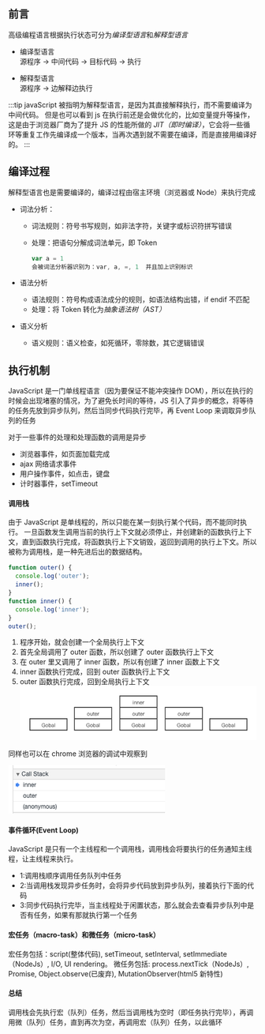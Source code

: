 ## 前言

高级编程语言根据执行状态可分为<em>编译型语言</em>和<em>解释型语言</em>

- 编译型语言  
  源程序 -> 中间代码 -> 目标代码 -> 执行

- 解释型语言  
  源程序 -> 边解释边执行

:::tip
javaScript 被指明为解释型语言，是因为其直接解释执行，而不需要编译为中间代码。
但是也可以看到 js 在执行前还是会做优化的，比如变量提升等操作，这是由于浏览器厂商为了提升 JS 的性能所做的 <em>JIT（即时编译）</em>，它会将一些循环等重复工作先编译成一个版本，当再次遇到就不需要在编译，而是直接用编译好的。
:::

## 编译过程

解释型语言也是需要编译的，编译过程由宿主环境（浏览器或 Node）来执行完成

- 词法分析：

  - 词法规则：符号书写规则，如非法字符，关键字或标识符拼写错误
  - 处理：把语句分解成词法单元，即 Token

    ```js
    var a = 1
    会被词法分析器识别为：var, a, =, 1  并且加上识别标识
    ```

- 语法分析
  - 语法规则：符号构成语法成分的规则，如语法结构出错，if endif 不匹配
  - 处理：将 Token 转化为<em>抽象语法树（AST）</em>
- 语义分析
  - 语义规则：语义检查，如死循环，零除数，其它逻辑错误

## 执行机制

JavaScript 是一门单线程语言（因为要保证不能冲突操作 DOM），所以在执行的时候会出现堵塞的情况，为了避免长时间的等待，JS 引入了异步的概念，将等待的任务先放到异步队列，然后当同步代码执行完毕，再 Event Loop 来调取异步队列的任务

对于一些事件的处理和处理函数的调用是异步

- 浏览器事件，如页面加载完成
- ajax 网络请求事件
- 用户操作事件，如点击，键盘
- 计时器事件，setTimeout

#### 调用栈

由于 JavaScript 是单线程的，所以只能在某一刻执行某个代码，而不能同时执行。
一旦函数发生调用当前的执行上下文就必须停止，并创建新的函数执行上下文，直到函数执行完成，将函数执行上下文销毁，返回到调用的执行上下文。所以被称为调用栈，是一种先进后出的数据结构。

```js
function outer() {
  console.log('outer');
  inner();
}
function inner() {
  console.log('inner');
}
outer();
```

1. 程序开始，就会创建一个全局执行上下文
2. 首先全局调用了 outer 函数，所以创建了 outer 函数执行上下文
3. 在 outer 里又调用了 inner 函数，所以有创建了 inner 函数上下文
4. inner 函数执行完成，回到 outer 函数执行上下文
5. outer 函数执行完成，回到全局执行上下文
   <a data-fancybox title="js调用栈" href="/JavaScript/js调用栈.png">![js调用栈](/JavaScript/js调用栈.png)</a>

同样也可以在 chrome 浏览器的调试中观察到

<a data-fancybox title="js调用栈_chrome" href="/JavaScript/js调用栈_chrome.png">![js调用栈_chrome](/JavaScript/js调用栈_chrome.png)</a>

#### 事件循环(Event Loop)

JavaScript 是只有一个主线程和一个调用栈，调用栈会将要执行的任务通知主线程，让主线程来执行。

- 1:调用栈顺序调用任务队列中任务
- 2:当调用栈发现异步任务时，会将异步代码放到异步队列，接着执行下面的代码
- 3:同步代码执行完毕，当主线程处于闲置状态，那么就会去查看异步队列中是否有任务，如果有那就执行第一个任务

#### 宏任务（macro-task）和微任务（micro-task）

宏任务包括：script(整体代码), setTimeout, setInterval, setImmediate（NodeJs）, I/O, UI rendering。
微任务包括: process.nextTick（NodeJs）, Promise, Object.observe(已废弃), MutationObserver(html5 新特性)

#### 总结

调用栈会先执行宏（队列）任务，然后当调用栈为空时（即任务执行完毕），再调用微（队列）任务，直到再次为空，再调用宏（队列）任务，以此循环
